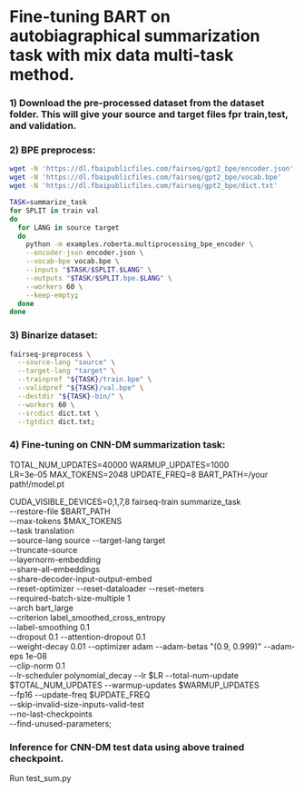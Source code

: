 # Fine-tuning BART on autobiagraphical summarization task with mix data multi-task method.

### 1) Download the pre-processed dataset from the dataset folder. This will give your source and target files fpr train,test, and validation.


### 2) BPE preprocess:

```bash
wget -N 'https://dl.fbaipublicfiles.com/fairseq/gpt2_bpe/encoder.json'
wget -N 'https://dl.fbaipublicfiles.com/fairseq/gpt2_bpe/vocab.bpe'
wget -N 'https://dl.fbaipublicfiles.com/fairseq/gpt2_bpe/dict.txt'

TASK=summarize_task
for SPLIT in train val
do
  for LANG in source target
  do
    python -m examples.roberta.multiprocessing_bpe_encoder \
    --encoder-json encoder.json \
    --vocab-bpe vocab.bpe \
    --inputs "$TASK/$SPLIT.$LANG" \
    --outputs "$TASK/$SPLIT.bpe.$LANG" \
    --workers 60 \
    --keep-empty;
  done
done
```

### 3) Binarize dataset:
```bash
fairseq-preprocess \
  --source-lang "source" \
  --target-lang "target" \
  --trainpref "${TASK}/train.bpe" \
  --validpref "${TASK}/val.bpe" \
  --destdir "${TASK}-bin/" \
  --workers 60 \
  --srcdict dict.txt \
  --tgtdict dict.txt;
```

### 4) Fine-tuning on CNN-DM summarization task:
TOTAL_NUM_UPDATES=40000
WARMUP_UPDATES=1000  
LR=3e-05
MAX_TOKENS=2048
UPDATE_FREQ=8
BART_PATH=/your path!/model.pt

CUDA_VISIBLE_DEVICES=0,1,7,8 fairseq-train summarize_task \
    --restore-file $BART_PATH \
    --max-tokens $MAX_TOKENS \
    --task translation \
    --source-lang source --target-lang target \
    --truncate-source \
    --layernorm-embedding \
    --share-all-embeddings \
    --share-decoder-input-output-embed \
    --reset-optimizer --reset-dataloader --reset-meters \
    --required-batch-size-multiple 1 \
    --arch bart_large \
    --criterion label_smoothed_cross_entropy \
    --label-smoothing 0.1 \
    --dropout 0.1 --attention-dropout 0.1 \
    --weight-decay 0.01 --optimizer adam --adam-betas "(0.9, 0.999)" --adam-eps 1e-08 \
    --clip-norm 0.1 \
    --lr-scheduler polynomial_decay --lr $LR --total-num-update $TOTAL_NUM_UPDATES --warmup-updates $WARMUP_UPDATES \
    --fp16 --update-freq $UPDATE_FREQ \
    --skip-invalid-size-inputs-valid-test \
    --no-last-checkpoints \
    --find-unused-parameters;


### Inference for CNN-DM test data using above trained checkpoint.


Run test_sum.py